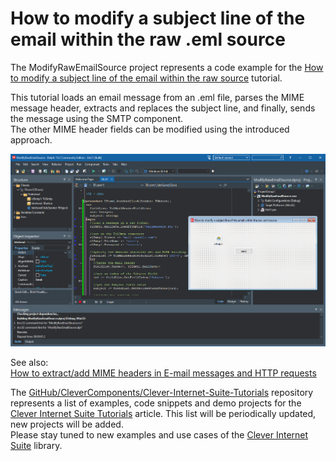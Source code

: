 # How to modify a subject line of the email within the raw .eml source

The ModifyRawEmailSource project represents a code example for the [How to modify a subject line of the email within the raw source](https://www.clevercomponents.com/portal/kb/a169/how-to-modify-a-subject-line-of-the-email-within-the-raw-_eml-source.aspx) tutorial.   

This tutorial loads an email message from an .eml file, parses the MIME message header, extracts and replaces the subject line, and finally, sends the message using the SMTP component.   
The other MIME header fields can be modified using the introduced approach.   

![Screenshot](ModifyRawEmailSource.jpg)

See also:   
[How to extract/add MIME headers in E-mail messages and HTTP requests](https://www.clevercomponents.com/portal/kb/a126/how-to-extract-add-mime-headers-in-e-mail-messages-and-http-requests.aspx)   


The [GitHub/CleverComponents/Clever-Internet-Suite-Tutorials](https://github.com/CleverComponents/Clever-Internet-Suite-Tutorials) repository represents a list of examples, code snippets and demo projects for the [Clever Internet Suite Tutorials](https://www.clevercomponents.com/articles/article035/) article. This list will be periodically updated, new projects will be added.   
Please stay tuned to new examples and use cases of the [Clever Internet Suite](https://www.clevercomponents.com/products/inetsuite/) library.
